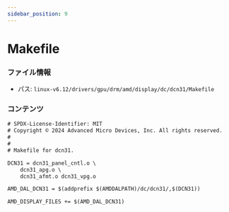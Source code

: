 ```yaml
---
sidebar_position: 9
---
```

# Makefile

### ファイル情報

- パス: `linux-v6.12/drivers/gpu/drm/amd/display/dc/dcn31/Makefile`

### コンテンツ

```txt
# SPDX-License-Identifier: MIT
# Copyright © 2024 Advanced Micro Devices, Inc. All rights reserved.
#
#
# Makefile for dcn31.

DCN31 = dcn31_panel_cntl.o \
	dcn31_apg.o \
	dcn31_afmt.o dcn31_vpg.o

AMD_DAL_DCN31 = $(addprefix $(AMDDALPATH)/dc/dcn31/,$(DCN31))

AMD_DISPLAY_FILES += $(AMD_DAL_DCN31)

```
